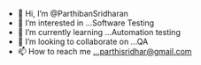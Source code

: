 - 👋 Hi, I’m @ParthibanSridharan
- 👀 I’m interested in ...Software Testing 
- 🌱 I’m currently learning ...Automation testing 
- 💞️ I’m looking to collaborate on ...QA
- 📫 How to reach me ...parthisridhar@gmail.com 

<!---
ParthibanSridharan/ParthibanSridharan is a ✨ special ✨ repository because its `README.md` (this file) appears on your GitHub profile.
You can click the Preview link to take a look at your changes.
--->
